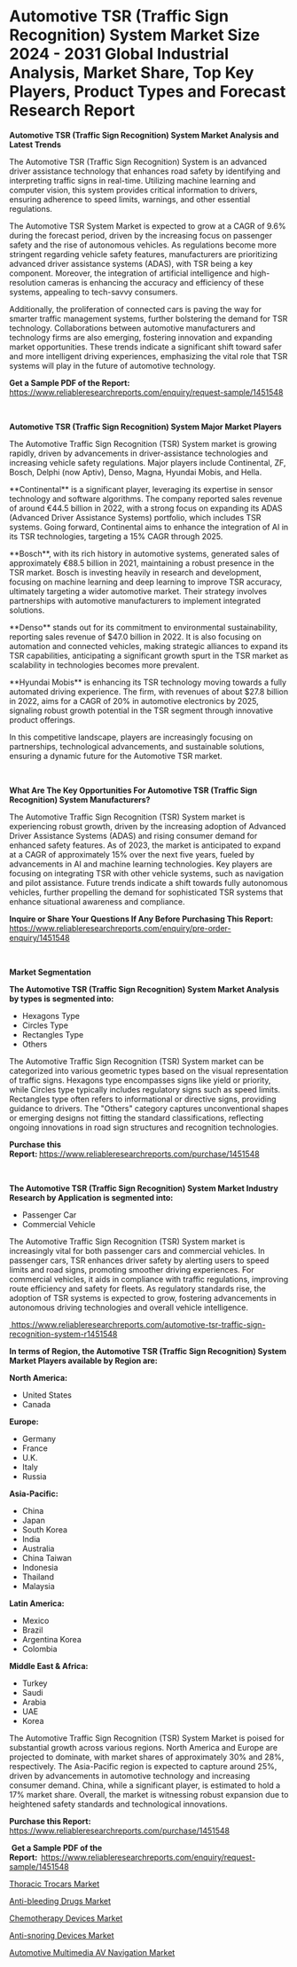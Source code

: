 <p><h1>Automotive TSR (Traffic Sign Recognition) System Market Size 2024 - 2031 Global Industrial Analysis, Market Share, Top Key Players, Product Types and Forecast Research Report</h1></p><p><strong>Automotive TSR (Traffic Sign Recognition) System Market Analysis and Latest Trends</strong></p>
<p><p>The Automotive TSR (Traffic Sign Recognition) System is an advanced driver assistance technology that enhances road safety by identifying and interpreting traffic signs in real-time. Utilizing machine learning and computer vision, this system provides critical information to drivers, ensuring adherence to speed limits, warnings, and other essential regulations.</p><p>The Automotive TSR System Market is expected to grow at a CAGR of 9.6% during the forecast period, driven by the increasing focus on passenger safety and the rise of autonomous vehicles. As regulations become more stringent regarding vehicle safety features, manufacturers are prioritizing advanced driver assistance systems (ADAS), with TSR being a key component. Moreover, the integration of artificial intelligence and high-resolution cameras is enhancing the accuracy and efficiency of these systems, appealing to tech-savvy consumers.</p><p>Additionally, the proliferation of connected cars is paving the way for smarter traffic management systems, further bolstering the demand for TSR technology. Collaborations between automotive manufacturers and technology firms are also emerging, fostering innovation and expanding market opportunities. These trends indicate a significant shift toward safer and more intelligent driving experiences, emphasizing the vital role that TSR systems will play in the future of automotive technology.</p></p>
<p><strong>Get a Sample PDF of the Report:&nbsp;</strong> <a href="https://www.reliableresearchreports.com/enquiry/request-sample/1451548?utm_campaign=36&utm_medium=2&utm_source=Github&utm_content=ia&utm_term=03112024&utm_id=automotive-tsr-traffic-sign-recognition-system">https://www.reliableresearchreports.com/enquiry/request-sample/1451548</a></p>
<p>&nbsp;</p>
<p><strong>Automotive TSR (Traffic Sign Recognition) System Major Market Players</strong></p>
<p><p>The Automotive Traffic Sign Recognition (TSR) System market is growing rapidly, driven by advancements in driver-assistance technologies and increasing vehicle safety regulations. Major players include Continental, ZF, Bosch, Delphi (now Aptiv), Denso, Magna, Hyundai Mobis, and Hella.</p><p>**Continental** is a significant player, leveraging its expertise in sensor technology and software algorithms. The company reported sales revenue of around €44.5 billion in 2022, with a strong focus on expanding its ADAS (Advanced Driver Assistance Systems) portfolio, which includes TSR systems. Going forward, Continental aims to enhance the integration of AI in its TSR technologies, targeting a 15% CAGR through 2025.</p><p>**Bosch**, with its rich history in automotive systems, generated sales of approximately €88.5 billion in 2021, maintaining a robust presence in the TSR market. Bosch is investing heavily in research and development, focusing on machine learning and deep learning to improve TSR accuracy, ultimately targeting a wider automotive market. Their strategy involves partnerships with automotive manufacturers to implement integrated solutions.</p><p>**Denso** stands out for its commitment to environmental sustainability, reporting sales revenue of $47.0 billion in 2022. It is also focusing on automation and connected vehicles, making strategic alliances to expand its TSR capabilities, anticipating a significant growth spurt in the TSR market as scalability in technologies becomes more prevalent.</p><p>**Hyundai Mobis** is enhancing its TSR technology moving towards a fully automated driving experience. The firm, with revenues of about $27.8 billion in 2022, aims for a CAGR of 20% in automotive electronics by 2025, signaling robust growth potential in the TSR segment through innovative product offerings.</p><p>In this competitive landscape, players are increasingly focusing on partnerships, technological advancements, and sustainable solutions, ensuring a dynamic future for the Automotive TSR market.</p></p>
<p>&nbsp;</p>
<p><strong>What Are The Key Opportunities For Automotive TSR (Traffic Sign Recognition) System Manufacturers?</strong></p>
<p><p>The Automotive Traffic Sign Recognition (TSR) System market is experiencing robust growth, driven by the increasing adoption of Advanced Driver Assistance Systems (ADAS) and rising consumer demand for enhanced safety features. As of 2023, the market is anticipated to expand at a CAGR of approximately 15% over the next five years, fueled by advancements in AI and machine learning technologies. Key players are focusing on integrating TSR with other vehicle systems, such as navigation and pilot assistance. Future trends indicate a shift towards fully autonomous vehicles, further propelling the demand for sophisticated TSR systems that enhance situational awareness and compliance.</p></p>
<p><strong>Inquire or Share Your Questions If Any Before Purchasing This Report:</strong> <a href="https://www.reliableresearchreports.com/enquiry/pre-order-enquiry/1451548?utm_campaign=36&utm_medium=2&utm_source=Github&utm_content=ia&utm_term=03112024&utm_id=automotive-tsr-traffic-sign-recognition-system">https://www.reliableresearchreports.com/enquiry/pre-order-enquiry/1451548</a></p>
<p>&nbsp;</p>
<p><strong>Market Segmentation</strong></p>
<p><strong>The Automotive TSR (Traffic Sign Recognition) System Market Analysis by types is segmented into:</strong></p>
<p><ul><li>Hexagons Type</li><li>Circles Type</li><li>Rectangles Type</li><li>Others</li></ul></p>
<p><p>The Automotive Traffic Sign Recognition (TSR) System market can be categorized into various geometric types based on the visual representation of traffic signs. Hexagons type encompasses signs like yield or priority, while Circles type typically includes regulatory signs such as speed limits. Rectangles type often refers to informational or directive signs, providing guidance to drivers. The "Others" category captures unconventional shapes or emerging designs not fitting the standard classifications, reflecting ongoing innovations in road sign structures and recognition technologies.</p></p>
<p><strong>Purchase this Report:&nbsp;</strong><a href="https://www.reliableresearchreports.com/purchase/1451548?utm_campaign=36&utm_medium=2&utm_source=Github&utm_content=ia&utm_term=03112024&utm_id=automotive-tsr-traffic-sign-recognition-system">https://www.reliableresearchreports.com/purchase/1451548</a></p>
<p>&nbsp;</p>
<p><strong>The Automotive TSR (Traffic Sign Recognition) System Market Industry Research by Application is segmented into:</strong></p>
<p><ul><li>Passenger Car</li><li>Commercial Vehicle</li></ul></p>
<p><p>The Automotive Traffic Sign Recognition (TSR) System market is increasingly vital for both passenger cars and commercial vehicles. In passenger cars, TSR enhances driver safety by alerting users to speed limits and road signs, promoting smoother driving experiences. For commercial vehicles, it aids in compliance with traffic regulations, improving route efficiency and safety for fleets. As regulatory standards rise, the adoption of TSR systems is expected to grow, fostering advancements in autonomous driving technologies and overall vehicle intelligence.</p></p>
<p><a href="https://www.reliableresearchreports.com/automotive-tsr-traffic-sign-recognition-system-r1451548?utm_campaign=36&utm_medium=2&utm_source=Github&utm_content=ia&utm_term=03112024&utm_id=automotive-tsr-traffic-sign-recognition-system">&nbsp;https://www.reliableresearchreports.com/automotive-tsr-traffic-sign-recognition-system-r1451548</a></p>
<p><strong>In terms of Region, the Automotive TSR (Traffic Sign Recognition) System Market Players available by Region are:</strong></p>
<p>
    <p> <strong> North America: </strong>
        <ul>
            <li>United States</li>
            <li>Canada</li>
        </ul>
        </p> 
    <p> <strong> Europe: </strong>
        <ul>
            <li>Germany</li>
            <li>France</li>
            <li>U.K.</li>
            <li>Italy</li>
            <li>Russia</li>
        </ul>
        </p> 
    <p> <strong> Asia-Pacific: </strong>
        <ul>
            <li>China</li>
            <li>Japan</li>
            <li>South Korea</li>
            <li>India</li>
            <li>Australia</li>
            <li>China Taiwan</li>
            <li>Indonesia</li>
            <li>Thailand</li>
            <li>Malaysia</li>
        </ul>
        </p> 
    <p> <strong> Latin America: </strong>
        <ul>
            <li>Mexico</li>
            <li>Brazil</li>
            <li>Argentina Korea</li>
            <li>Colombia</li>
        </ul>
        </p> 
    <p> <strong> Middle East & Africa: </strong>
        <ul>
            <li>Turkey</li>
            <li>Saudi</li>
            <li>Arabia</li>
            <li>UAE</li>
            <li>Korea</li>
        </ul>
    </p>
    </p>
<p><p>The Automotive Traffic Sign Recognition (TSR) System Market is poised for substantial growth across various regions. North America and Europe are projected to dominate, with market shares of approximately 30% and 28%, respectively. The Asia-Pacific region is expected to capture around 25%, driven by advancements in automotive technology and increasing consumer demand. China, while a significant player, is estimated to hold a 17% market share. Overall, the market is witnessing robust expansion due to heightened safety standards and technological innovations.</p></p>
<p><strong>Purchase this Report: </strong><a href="https://www.reliableresearchreports.com/purchase/1451548?utm_campaign=36&utm_medium=2&utm_source=Github&utm_content=ia&utm_term=03112024&utm_id=automotive-tsr-traffic-sign-recognition-system">https://www.reliableresearchreports.com/purchase/1451548</a></p>
<p>&nbsp;<strong>Get a Sample PDF of the Report:&nbsp;&nbsp;</strong><a href="https://www.reliableresearchreports.com/enquiry/request-sample/1451548?utm_campaign=36&utm_medium=2&utm_source=Github&utm_content=ia&utm_term=03112024&utm_id=automotive-tsr-traffic-sign-recognition-system">https://www.reliableresearchreports.com/enquiry/request-sample/1451548</a></p>
<p><strong></strong></p>
<p><p><a href="https://www.linkedin.com/pulse/global-thoracic-trocars-market-opportunities-forecast-period-s2rof?utm_campaign=36&utm_medium=2&utm_source=Github&utm_content=ia&utm_term=03112024&utm_id=automotive-tsr-traffic-sign-recognition-system">Thoracic Trocars Market</a></p><p><a href="https://www.linkedin.com/pulse/global-anti-bleeding-drugs-market-analysis-trends-forecasts-anvjf?utm_campaign=36&utm_medium=2&utm_source=Github&utm_content=ia&utm_term=03112024&utm_id=automotive-tsr-traffic-sign-recognition-system">Anti-bleeding Drugs Market</a></p><p><a href="https://issuu.com/reportprime-2/docs/chemotherapy-devices-market-size-20_833f0e4ecdfa18?utm_campaign=36&utm_medium=2&utm_source=Github&utm_content=ia&utm_term=03112024&utm_id=automotive-tsr-traffic-sign-recognition-system">Chemotherapy Devices Market</a></p><p><a href="https://issuu.com/reportprime-2/docs/anti-snoring-devices-market-size-20_791e59aa4d50b7?utm_campaign=36&utm_medium=2&utm_source=Github&utm_content=ia&utm_term=03112024&utm_id=automotive-tsr-traffic-sign-recognition-system">Anti-snoring Devices Market</a></p><p><a href="https://github.com/leonidmsw5y/Market-Research-Report-List-1/blob/main/automotive-multimedia-av-navigation-market.md?utm_campaign=36&utm_medium=2&utm_source=Github&utm_content=ia&utm_term=03112024&utm_id=automotive-tsr-traffic-sign-recognition-system">Automotive Multimedia AV Navigation Market</a></p></p>